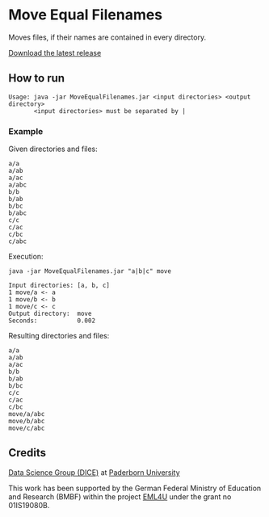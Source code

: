 # Move Equal Filenames

Moves files, if their names are contained in every directory.

[Download the latest release](https://github.com/EML4U/WikimediaDumpExtractor/releases)


## How to run

```Shell
Usage: java -jar MoveEqualFilenames.jar <input directories> <output directory>
       <input directories> must be separated by |
```

### Example

Given directories and files:

```
a/a
a/ab
a/ac
a/abc
b/b
b/ab
b/bc
b/abc
c/c
c/ac
c/bc
c/abc
```

Execution:

```
java -jar MoveEqualFilenames.jar "a|b|c" move

Input directories: [a, b, c]
1 move/a <- a
1 move/b <- b
1 move/c <- c
Output directory:  move
Seconds:           0.002
```

Resulting directories and files:

```
a/a
a/ab
a/ac
b/b
b/ab
b/bc
c/c
c/ac
c/bc
move/a/abc
move/b/abc
move/c/abc
```


## Credits

[Data Science Group (DICE)](https://dice-research.org/) at [Paderborn University](https://www.uni-paderborn.de/)

This work has been supported by the German Federal Ministry of Education and Research (BMBF) within the project [EML4U](https://dice-research.org/EML4U) under the grant no 01IS19080B.